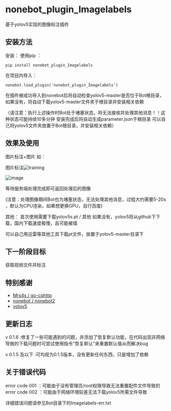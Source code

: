 # nonebot_plugin_Imagelabels

基于yolov5实现的图像标注插件

## 安装方法


安装：
使用pip ：
```
pip install nonebot_plugin_Imagelabels
```

在项目内导入：
```
nonebot.load_plugin('nonebot_plugin_Imagelabels')
```


在插件被成功导入到nonebot后将自动检查yolov5-master是否位于Bot根目录，如果没有，将自动下载yolov5-master文件夹于根目录并安装相关依赖


（请注意：执行上述操作时Bot处于堵塞状态，将无法接收并处理其他消息！！这种状态可能持续10多分钟 安装完成后将自动生成parameter.json于根目录    可以自己将yolov5文件夹放置于Bot根目录，并安装相关依赖）






## 效果及使用

图片标注+图片
如：

图片标注![training](https://user-images.githubusercontent.com/110215026/210508476-ad736b56-734b-4646-8aca-b8060ee940ca.jpg)

![image](https://user-images.githubusercontent.com/110215026/210511198-daca05ba-46b0-4876-8759-90041232cfd5.png)

等待服务端处理完成即可返回处理后的图像




(注意：处理图像期间Bot也为堵塞状态，无法处理其他消息，过程大约需要5-20s ，默认为CPU渲染，如果想更换GPU，自行百度)


其他：
首次使用需要下载yolov5s.pt / 其他   如果没有，yolov5将从github下下载，国内下载速度极慢，且可能被墙

可以自己用迅雷等其他工具下载pt文件，放置于yolov5-master目录下



## 下一阶段目标
获取视频文件并标注


## 特别感谢
- [Mrs4s / go-cqhttp](https://github.com/Mrs4s/go-cqhttp)
- [nonebot / nonebot2](https://github.com/nonebot/nonebot2)
- [yolov5 ](https://github.com/ultralytics/yolov5)


## 更新日志
v 0.1.6 :修复了一些可能遇到的问题，并添加了恢复默认功能，在代码出现非网络导致的下载问题时可尝试使用指令"恢复默认"来重置默认值从而解决bug

v 0.1.5 及以下 :可均视为0.1.5版本，没有更新任何东西，只是增加了依赖


## 关于错误代码
error code 001 ：可能由于没有管理员/root权限导致无法重置配件文件导致的
error code 002 ：可能由于网络环境较差无法下载yolov5所需文件导致


详细错误问题请参见Bot目录下的Imagelabels-err.txt
